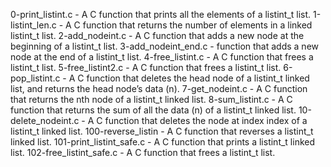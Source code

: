 0-print_listint.c - A C function that prints all the elements of a listint_t list.
1-listint_len.c - A C function that returns the number of elements in a linked listint_t list.
2-add_nodeint.c - A C function that adds a new node at the beginning of a listint_t list.
3-add_nodeint_end.c - function that adds a new node at the end of a listint_t list.
4-free_listint.c - A C function that frees a listint_t list.
5-free_listint2.c - A C  function that frees a listint_t list.
6-pop_listint.c - A C function that deletes the head node of a listint_t linked list, and returns the head node’s data (n).
7-get_nodeint.c - A C function that returns the nth node of a listint_t linked list.
8-sum_listint.c - A C function that returns the sum of all the data (n) of a listint_t linked list.
10-delete_nodeint.c - A C function that deletes the node at index index of a listint_t linked list.
100-reverse_listin - A C function that reverses a listint_t linked list.
101-print_listint_safe.c - A C function that prints a listint_t linked list.
102-free_listint_safe.c - A C function that frees a listint_t list.
